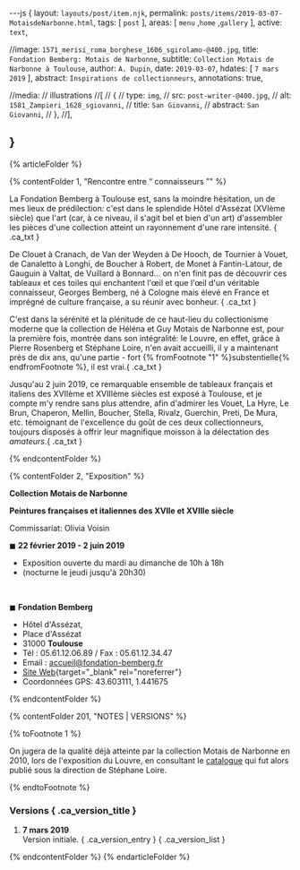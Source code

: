 ---js
{
  layout:    `layouts/post/item.njk`,
  permalink: `posts/items/2019-03-07-MotaisdeNarbonne.html`,
  tags:      [ `post` ],
  areas:     [ `menu` ,`home` ,`gallery` ],
  active:    `text`,
  
  //image:     `1571_merisi_roma_borghese_1606_sgirolamo-@400.jpg`,
  title:     `Fondation Bemberg: Motais de Narbonne`,
  subtitle:  `Collection Motais de Narbonne à Toulouse`,
  author:    `A. Dupin`,
  date:      `2019-03-07`,
  hdates:    [ `7 mars 2019` ],
  abstract:  `Inspirations de collectionneurs`,
  annotations:  true,

  //media:   // illustrations
  //[
  //  {
  //    type:     `img`,
  //    src:      `post-writer-@400.jpg`,
  //    alt:      `1581_Zampieri_1628_sgiovanni`,
  //    title:    `San Giovanni`,
  //    abstract: `San Giovanni`,
  //  },
  //],

}
---
[comment]: # (======== Article ========)

{% articleFolder %}

{% contentFolder 1, "Rencontre entre <q> connaisseurs </q>" %}

La Fondation Bemberg à Toulouse est, sans la moindre hésitation, un de mes lieux de prédilection: c'est dans le splendide Hôtel d'Assézat (XVIème siècle) que l'art
(car, à ce niveau, il s'agit bel et bien d'un art) d'assembler les pièces d'une collection atteint un rayonnement d'une rare intensité. { .ca_txt }

De Clouet à Cranach, de Van der Weyden à De Hooch, de Tournier à Vouet, de Canaletto à Longhi, de Boucher à Robert, de Monet à Fantin-Latour, de Gauguin à Valtat, de Vuillard à Bonnard... 
on n'en finit pas de découvrir ces tableaux et ces toiles qui enchantent l'œil et que l'œil d'un véritable connaisseur, Georges Bemberg, né à Cologne mais élevé en France et imprégné de culture française, a su réunir avec bonheur. { .ca_txt }

C'est dans la sérénité et la plénitude de ce haut-lieu du collectionisme moderne que la collection de Héléna et Guy Motais de Narbonne est, pour la première fois, montrée dans son intégralité: le Louvre, en effet, grâce à Pierre Rosenberg et Stéphane Loire, n'en avait accueilli, il y a maintenant près de dix ans,
qu'une partie - fort {% fromFootnote "1" %}substentielle{% endfromFootnote %}, il est vrai.{ .ca_txt }

Jusqu'au 2 juin 2019, ce remarquable ensemble de tableaux français et italiens des XVIIème et XVIIIème siècles est exposé à Toulouse,
  et je compte m'y rendre sans plus attendre, afin d'admirer les Vouet, La Hyre, Le Brun, Chaperon, Mellin, Boucher, Stella, Rivalz, Guerchin, Preti, De Mura, etc. témoignant de l'excellence du goût de ces deux collectionneurs, toujours disposés à offrir leur magnifique moisson à la délectation des _amateurs_.{ .ca_txt }

{% endcontentFolder %}

{% contentFolder 2, "Exposition" %}

**Collection Motais de Narbonne**

**Peintures françaises et italiennes des XVIIe et XVIIIe siècle**

Commissariat: Olivia Voisin

◼ **22 février 2019 - 2 juin 2019**
- Exposition ouverte du mardi au dimanche de 10h à 18h
- (nocturne le jeudi jusqu'à 20h30)

<br>

◼ **Fondation Bemberg**

- Hôtel d'Assézat,
- Place d'Assézat
- 31000 **Toulouse**
- Tél : 05.61.12.06.89 / Fax : 05.61.12.34.47
- Email : accueil@fondation-bemberg.fr
- [Site Web](http://www.fondation-bemberg.fr/fr/exposition_encours/en_ce_moment_au_musee-0.html){target="_blank" rel="noreferrer"}
- Coordonnées GPS: 43.603111, 1.441675

{% endcontentFolder %}

[comment]: # (======== Footnotes ========)

{% contentFolder 201, "NOTES | VERSIONS" %}

{% toFootnote 1 %}

On jugera de la qualité déjà atteinte par la collection Motais de Narbonne en 2010, lors de l'exposition du Louvre, en consultant le [catalogue](https://www.chercheurd.art/biblio/items/2010_loire_collectionmotais.html) qui fut alors publié sous la direction de Stéphane Loire.

{% endtoFootnote %}

[comment]: # (======== Historique ========)

### Versions { .ca_version_title }

1. **7 mars 2019**  
  Version initiale. { .ca_version_entry }
{ .ca_version_list }

{% endcontentFolder %}
{% endarticleFolder %}
